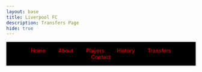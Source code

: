 ```yaml
---
layout: base
title: Liverpool FC
description: Transfers Page
hide: true
---
```

<!-- Navbar -->
<div style="background-color: black; padding: 15px; text-align: center;">
  <a href="#home.md" style="color: red; text-decoration: none; margin: 0 15px;">Home</a>
  <a href="about.md" style="color: red; text-decoration: none; margin: 0 15px;">About</a>
  <a href="players.md" style="color: red; text-decoration: none; margin: 0 15px;">Players</a>
  <a href="history.md" style="color: red; text-decoration: none; margin: 0 15px;">History</a>
  <a href="transfers.md" style="color: red; text-decoration: none; margin: 0 15px;">Transfers</a>
  <a href="contact.md" style="color: red; text-decoration: none; margin: 0 15px;">Contact</a>
</div>
